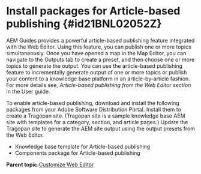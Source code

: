 # Install packages for Article-based publishing {#id21BNL02052Z}

AEM Guides provides a powerful article-based publishing feature integrated with the Web Editor. Using this feature, you can publish one or more topics simultaneously. Once you have opened a map in the Map Editor, you can navigate to the Outputs tab to create a preset, and then choose one or more topics to generate the output. You can use the article-based publishing feature to incrementally generate output of one or more topics or publish your content to a knowledge base platform in an article-by-article fashion. For more details see, *Article-based publishing from the Web Editor section* in the User guide.

To enable article-based publishing, download and install the following packages from your Adobe Software Distribution Portal. Install them to create a Tragopan site. \(Tragopan site is a sample knowledge base AEM site with templates for a category, section, and article pages.\) Update the Tragopan site to generate the AEM site output using the output presets from the Web Editor.

-   Knowledge base template for Article-based publishing
-   Components package for Article-based publishing

**Parent topic:**[Customize Web Editor](conf-web-editor.md)

